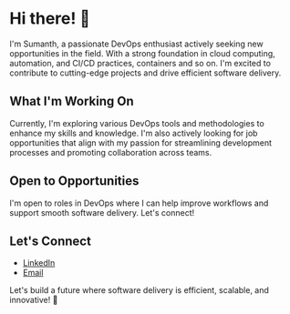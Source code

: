 # Hi there! 👋

I'm Sumanth, a passionate DevOps enthusiast actively seeking new opportunities in the field. With a strong foundation in cloud computing, automation, and CI/CD practices, containers and so on. I'm excited to contribute to cutting-edge projects and drive efficient software delivery.

## What I'm Working On

Currently, I'm exploring various DevOps tools and methodologies to enhance my skills and knowledge. I'm also actively looking for job opportunities that align with my passion for streamlining development processes and promoting collaboration across teams.

## Open to Opportunities

I'm open to roles in DevOps where I can help improve workflows and support smooth software delivery. Let's connect!

## Let's Connect

- [LinkedIn](https://www.linkedin.com/in/sumanth1996)
- [Email](mailto:sumanthsagar07@gmail.com)

Let's build a future where software delivery is efficient, scalable, and innovative! 🚀


<!---
sumanthgitty/sumanthgitty is a ✨ special ✨ repository because its `README.md` (this file) appears on your GitHub profile.
You can click the Preview link to take a look at your changes.
--->
